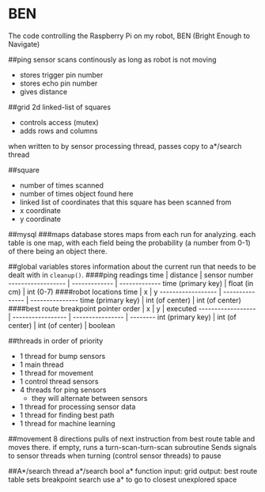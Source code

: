 BEN
===

The code controlling the Raspberry Pi on my robot, BEN (Bright Enough to Navigate)

##ping sensor
scans continously as long as robot is not moving
* stores trigger pin number
* stores echo pin number
* gives distance

##grid
2d linked-list of squares

* controls access (mutex)
* adds rows and columns

when written to by sensor processing thread, passes copy to a*/search thread


##square
* number of times scanned
* number of times object found here
* linked list of coordinates that this square has been scanned from
* x coordinate
* y coordinate

##mysql
###maps database
stores maps from each run for analyzing. each table is one map, with each field being the probability (a number from 0-1) of there being an object there.

##global variables
stores information about the current run that needs to be dealt with in `cleanup()`.
####ping readings
time               | distance      | sensor number
------------------ | ------------- | -------------
time (primary key) | float (in cm) | int (0-7)
####robot locations
time               | x               | y
------------------ | --------------- | ---------------
time (primary key) | int (of center) | int (of center)
####best route
breakpoint pointer
order              |  x                |  y               | executed
------------------ | ----------------- | ---------------- | --------
int (primary key)  |  int (of center)  |  int (of center) | boolean

##threads
in order of priority

* 1 thread for bump sensors
* 1 main thread
* 1 thread for movement
* 1 control thread sensors
* 4 threads for ping sensors
	* they will alternate between sensors
* 1 thread for processing sensor data
* 1 thread for finding best path
* 1 thread for machine learning

##movement
8 directions
pulls of next instruction from best route table and moves there.
if empty, runs a turn-scan-turn-scan subroutine
Sends signals to sensor threads when turning (control sensor threads) to pause

##A*/search thread
a*/search bool
a* function
	input: grid
	output: best route table
	sets breakpoint
search
	use a* to go to closest unexplored space